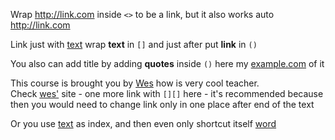 Wrap <http://link.com> inside `<>` to be a link, but it also works auto http://link.com

Link just with [text](//link.com) wrap **text** in `[]` and just after put **link** in `()`

You also can add title by adding **quotes** inside `()` here my [example.com](//example.com 'Link to Example') of it

This course is brought you by [Wes][1] how is very cool teacher.  
Check [wes'][1] site - one more link with `[][]` here - it's recommended because then you would need to change link only in one place after end of the text

Or you use [text][word] as index, and then even only shortcut itself [word]

[1]: http://wesbos.com
[word]: //word.com
